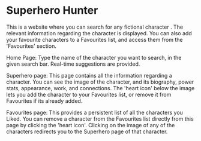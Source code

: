 # Superhero Hunter


This is a website where you can search for any fictional character .
 The relevant information regarding the character is displayed. 
 You can also add your favourite characters to a Favourites list, and access them from the 'Favourites' section.


Home Page: Type the name of the character you want to search, in the given search bar. Real-time suggestions are provided.


Superhero page: This page contains all the information regarding a character. You can see the image of the character, 
and its biography, power stats, appearance, work, and connections. 
The 'heart icon' below the image lets you add the character to your Favourites list, or remove it from Favourites if its already added.

Favourites page: This provides a persistent list of all the characters you Liked.
 You can remove a character from the Favourites list directly from this page by clicking the 'heart icon'. 
 Clicking on the image of any of the characters redirects you to the Superhero page of that character.
